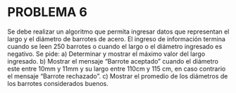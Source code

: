 # PROBLEMA 6

Se debe realizar un algoritmo que permita ingresar datos que representan el largo y el diámetro de 
barrotes de acero. El ingreso de información termina cuando se leen 250 barrotes o cuando el largo 
o el diámetro ingresado es negativo. Se pide: 
a) Determinar y mostrar el máximo valor del largo ingresado. 
b) Mostrar el mensaje “Barrote aceptado” cuando el diámetro este entre 10mm y 11mm y su largo 
entre 110cm y 115 cm, en caso contrario el mensaje “Barrote rechazado”. 
c) Mostrar el promedio de los diámetros de los barrotes considerados buenos.